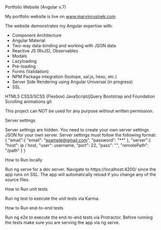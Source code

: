 Portfolio Website (Angular v.7)

My portfolio website is live on www.marvinrusinek.com

The website demonstrates my Angular expertise with:
   - Component Architecture
   - Angular Material 
   - Two-way data-binding and working with JSON data
   - Reactive JS (RxJS), Observables
   - Modals
   - Lazyloading
   - Pre-loading
   - Forms (Validation)
   - NPM Package integration (Isotope, sal.js, hexo, etc.)
   - Server Side Rendering using Angular Universal (in progress)
   - SSL
   
HTML5
CSS3/SCSS (Flexbox)
JavaScript/jQuery
Bootstrap and Foundation
Scrolling animations
git

This project can NOT be used for any purpose without written permission.

Server settings

Server settings are hidden. You need to create your own server settings JSON for your own server. Server settings must follow the following format:
{ "email":{ "email": "example@gmail.com", "password": "**" }, "server":{ "host": ip / host, "user": username, "port": 22, "pass": "", "remotePath": "/path" } }

How to Run locally

Run ng serve for a dev server. Navigate to https://localhost:4200/ since the app runs on SSL. The app will automatically reload if you change any of the source files.

How to Run unit tests

Run ng test to execute the unit tests via Karma.

How to Run end-to-end tests

Run ng e2e to execute the end-to-end tests via Protractor. Before running the tests make sure you are serving the app via ng serve.
